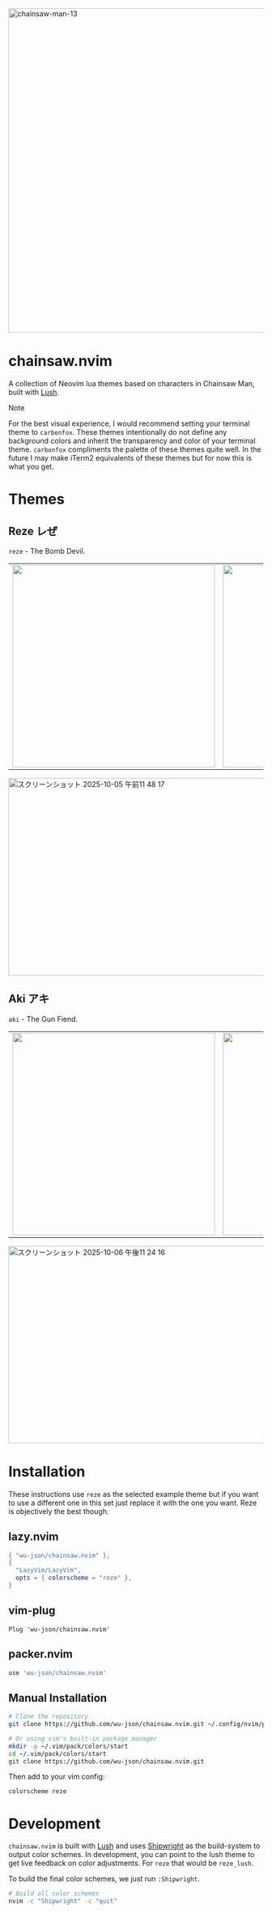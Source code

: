 <img width="1333" height="641" alt="chainsaw-man-13" src="https://github.com/user-attachments/assets/f9567a90-12df-4f1f-bc90-badb9a22956f" />

# chainsaw.nvim

A collection of Neovim lua themes based on characters in Chainsaw Man, built with [Lush](https://github.com/rktjmp/lush.nvim).

> [!NOTE]
> For the best visual experience, I would recommend setting your terminal theme to `carbonfox`. These themes intentionally do not define any background colors and inherit the transparency and color of your terminal theme. `carbonfox` compliments the palette of these themes quite well. In the future I may make iTerm2 equivalents of these themes but for now this is what you get.

# Themes

## Reze レぜ

`reze` - The Bomb Devil.

<table>
  <tr>
    <td><img src="https://github.com/user-attachments/assets/d827de87-2488-4dac-b64b-ca47273a9945" height="400" /></td>
    <td><img src="https://github.com/user-attachments/assets/2b212393-525f-4f1f-a54a-36410d719246" height="400" /></td>
  </tr>
</table>

<img width="1145" height="391" alt="スクリーンショット 2025-10-05 午前11 48 17" src="https://github.com/user-attachments/assets/93322e50-8991-466b-bc96-9f97ab998d7d" />

## Aki アキ

`aki` - The Gun Fiend.

<table>
  <tr>
    <td><img src="https://github.com/user-attachments/assets/d668335d-d10b-4b41-b1fc-a358abbaeabc" height="400" /></td>
    <td><img src="https://github.com/user-attachments/assets/c11a41a3-d2f2-47ea-b570-c38d69c7e10c" height="400" /></td>
  </tr>
</table>

<img width="1232" height="390" alt="スクリーンショット 2025-10-06 午後11 24 16" src="https://github.com/user-attachments/assets/b790b8ff-b65d-480f-bf95-49a219e7feb4" />

# Installation

These instructions use `reze` as the selected example theme but if you want to use a different one in this set just replace it with the one you want. Reze is objectively the best though.

## lazy.nvim
```lua
{ "wu-json/chainsaw.nvim" },
{
  "LazyVim/LazyVim",
  opts = { colorscheme = "reze" },
}
```

## vim-plug
```vim
Plug 'wu-json/chainsaw.nvim'
```

## packer.nvim
```lua
use 'wu-json/chainsaw.nvim'
```

## Manual Installation
```bash
# Clone the repository
git clone https://github.com/wu-json/chainsaw.nvim.git ~/.config/nvim/pack/colors/start/chainsaw.nvim

# Or using vim's built-in package manager
mkdir -p ~/.vim/pack/colors/start
cd ~/.vim/pack/colors/start
git clone https://github.com/wu-json/chainsaw.nvim.git
```

Then add to your vim config:
```vim
colorscheme reze
```

# Development

`chainsaw.nvim` is built with [Lush](https://github.com/rktjmp/lush.nvim) and uses [Shipwright](https://github.com/rktjmp/shipwright.nvim) as the build-system to output color schemes. In development, you can point to the lush theme to get live feedback on color adjustments. For `reze` that would be `reze_lush`.

To build the final color schemes, we just run `:Shipwright`.

```bash
# Build all color schemes
nvim -c "Shipwright" -c "quit"
```
